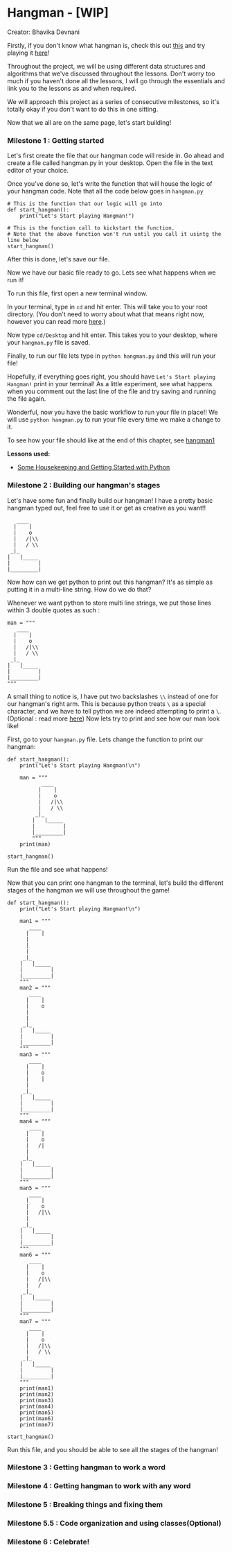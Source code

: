# Hangman - [WIP]

Creator: Bhavika Devnani

Firstly, if you don't know what hangman is, check this out 
[this](https://en.wikipedia.org/wiki/Hangman_(game)) and try playing it 
[here](https://www.ego4u.com/en/chill-out/games/hangman#form-top)!

Throughout the project, we will be using different data structures 
and algorithms that we've discussed throughout the lessons. 
Don't worry too much if you haven't done all the lessons, I will go through the essentials and link
you to the lessons as and when required. 

We will approach this project as a series of consecutive milestones, so 
it's totally okay if you don't want to do this in one sitting.

Now that we all are on the same page, let's start building! 

### Milestone 1 : Getting started

Let's first create the file that our hangman code will reside in. 
Go ahead and create a file called hangman.py in your desktop.
Open the file in the text editor of your choice.

Once you've done so, let's write the function that will house the logic of your hangman code.
Note that all the code below goes in `hangman.py`

    # This is the function that our logic will go into
    def start_hangman():
        print("Let's Start playing Hangman!")
    
    # This is the function call to kickstart the function. 
    # Note that the above function won't run until you call it usintg the line below    
    start_hangman()

After this is done, let's save our file.

Now we have our basic file ready to go. Lets see what happens when we run it!
        
To run this file, first open a new terminal window. 

In your terminal, type in `cd` and hit enter. This will take you to your root directory. (You don't 
need to worry about what that means right now, however you can read more [here](http://www.linfo.org/cd.html).)

Now type `cd/Desktop` and hit enter. This takes you to your desktop, where your `hangman.py` file is saved.

Finally, to run our file lets type in `python hangman.py` and this will run your file!

Hopefully, if everything goes right, you should have `Let's Start playing Hangman!` print in your terminal!
As a little experiment, see what happens when you comment 
out the last line of the file and try saving and running the file again.

Wonderful, now you have the basic workflow to run your file in place!! We will use `python hangman.py` to run 
your file every time we make a change to it.

To see how your file should like at the end of this chapter, see [hangman1](hangman1.py)

**Lessons used:**

* [Some Housekeeping and Getting Started with Python](Lesson1)


### Milestone 2 : Building our hangman's stages

Let's have some fun and finally build our hangman! I have a pretty basic hangman typed out, 
feel free to use it or get as creative as you want!!

       ____
      |    |
      |    o
      |   /|\\
      |   / \\
     _|_
    |   |_____
    |         |
    |_________|   

Now how can we get python to print out this hangman? It's as simple as putting it in a multi-line string.
How do we do that?

Whenever we want python to store multi line strings, we put those lines within 3 double quotes as such : 

    man = """
       ____
      |    |
      |    o
      |   /|\\
      |   / \\
     _|_
    |   |_____
    |         |
    |_________|           
    """

A small thing to notice is, I have put two backslashes `\\` instead of one for our hangman's right arm.
This is because python treats `\` as a special character, and we have to tell python we are indeed attempting
to print a `\`.(Optional : read more [here](https://docs.python.org/2.0/ref/strings.html))
Now lets try to print and see how our man look like!

First, go to your `hangman.py` file. Lets change the function to print our hangman:

    def start_hangman():
        print("Let's Start playing Hangman!\n")
        
        man = """
               ____
              |    |
              |    o
              |   /|\\
              |   / \\
             _|_
            |   |_____
            |         |
            |_________|           
            """
        print(man)
    
    start_hangman()

Run the file and see what happens!

Now that you can print one hangman to the terminal, let's build the different stages of the hangman we will use throughout the game!

    def start_hangman():
        print("Let's Start playing Hangman!\n")
        
        man1 = """
           ____
          |    |
          |   
          |   
          |   
         _|_
        |   |_____
        |         |
        |_________|           
        """
        man2 = """
           ____
          |    |
          |    o
          |   
          |   
         _|_
        |   |_____
        |         |
        |_________|           
        """
        man3 = """
           ____
          |    |
          |    o
          |    |
          |   
         _|_
        |   |_____
        |         |
        |_________|           
        """
        man4 = """
           ____
          |    |
          |    o
          |   /|
          |   
         _|_
        |   |_____
        |         |
        |_________|           
        """
        man5 = """
           ____
          |    |
          |    o
          |   /|\\
          |   
         _|_
        |   |_____
        |         |
        |_________|           
        """
        man6 = """
           ____
          |    |
          |    o
          |   /|\\
          |   / 
         _|_
        |   |_____
        |         |
        |_________|           
        """
        man7 = """
           ____
          |    |
          |    o
          |   /|\\
          |   / \\
         _|_
        |   |_____
        |         |
        |_________|           
        """
        print(man1)
        print(man2)
        print(man3)
        print(man4)
        print(man5)
        print(man6)
        print(man7)
    
    start_hangman()

Run this file, and you should be able to see all the stages of the hangman!


### Milestone 3 : Getting hangman to work a word

<!---
TODO: hardcode to get it working for 1 word (a short one)
-->

### Milestone 4 : Getting hangman to work with any word

<!---
TODO: Use loops to get it working with any word
-->


### Milestone 5 : Breaking things and fixing them

<!---
TODO: Show how to find bugs with code and fix edge cases
-->

### Milestone 5.5 : Code organization and using classes(Optional)

<!---
TODO: Show how we can break up one long function into smaller working parts
-->


### Milestone 6 : Celebrate!

<!---
TODO: This section
-->
